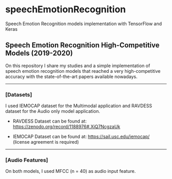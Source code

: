 # speechEmotionRecognition
Speech Emotion Recognition models implementation with TensorFlow and Keras

## Speech Emotion Recognition High-Competitive Models (2019-2020)

On this repository I share my studies and a simple implementation of speech emotion recognition models that reached a very high-competitive accuracy with the state-of-the-art papers available nowadays.

----------

### [Datasets]
I used IEMOCAP dataset for the Multimodal application
and RAVDESS dataset for the Audio only model application.

- RAVDESS Dataset can be found at: 
https://zenodo.org/record/1188976#.XiQ7NcgzaUk

- IEMOCAP Dataset can be found at:
https://sail.usc.edu/iemocap/ (license agreement is required)

----------

### [Audio Features]
On both models, I used MFCC (n = 40) as audio input feature.

